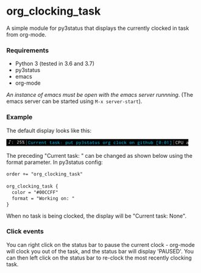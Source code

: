 # org_clocking_task

A simple module for py3status that displays the currently clocked in task from org-mode.

### Requirements
- Python 3 (tested in 3.6 and 3.7)
- py3status
- emacs
- org-mode

_An instance of emacs must be open with the emacs server runnning_. (The emacs server can be started using `M-x server-start`).  

### Example

The default display looks like this:

![alt text](screenshots/basic_demo.png "")


The preceding "Current task: " can be changed as shown below using the format parameter. In py3status config:

```
order += "org_clocking_task"

org_clocking_task {
  color = "#00CCFF"
  format = "Working on: "
}
```
When no task is being clocked, the display will be "Current task: None".

### Click events

You can right click on the status bar to pause the current clock - org-mode will clock you out of the task, and the status bar will display 'PAUSED'. You can then left click on the status bar to re-clock the most recently clocking task. 

